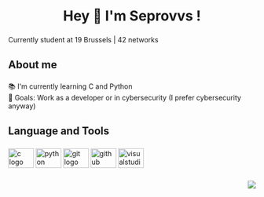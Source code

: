 <h1 align="center">Hey 👋  I'm Seprovvs !</h1>

###

<p align="left">Currently student at 19 Brussels | 42 networks</p>

###

<h2 align="left">About me</h2>

###

<p align="left">📚 I'm currently learning C and Python<br>🎯 Goals: Work as a developer or in cybersecurity (I prefer cybersecurity anyway)</p>

###

<h2 align="left">Language and Tools</h2>

###

<div align="left">
  <img src="https://cdn.jsdelivr.net/gh/devicons/devicon/icons/c/c-original.svg" height="40" width="52" alt="c logo"  />
  <img src="https://cdn.jsdelivr.net/gh/devicons/devicon/icons/python/python-original.svg" height="40" width="52" alt="python logo"  />
  <img src="https://cdn.jsdelivr.net/gh/devicons/devicon/icons/git/git-original.svg" height="40" width="52" alt="git logo"  />
  <img src="https://cdn.jsdelivr.net/gh/devicons/devicon/icons/github/github-original.svg" height="40" width="52" alt="github logo"  />
  <img src="https://cdn.jsdelivr.net/gh/devicons/devicon/icons/visualstudio/visualstudio-plain.svg" height="40" width="52" alt="visualstudio logo"  />
</div>

###

<img align="right" src="https://visitor-badge.laobi.icu/badge?page_id=Gregory.Gregory&"  />

###
